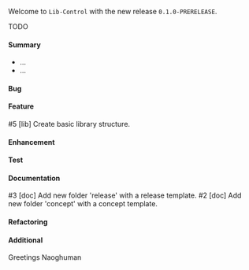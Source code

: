 Welcome to `Lib-Control` with the new release `0.1.0-PRERELEASE`.

TODO



#### Summary
* ...
* ...



#### Bug



#### Feature
#5 [lib] Create basic library structure.



#### Enhancement



#### Test



#### Documentation
#3 [doc] Add new folder 'release' with a release template.
#2 [doc] Add new folder 'concept' with a concept template.



#### Refactoring



#### Additional



Greetings
Naoghuman



[//]: # (Issues which will be integrated in this release)



[//]: # (Links)
